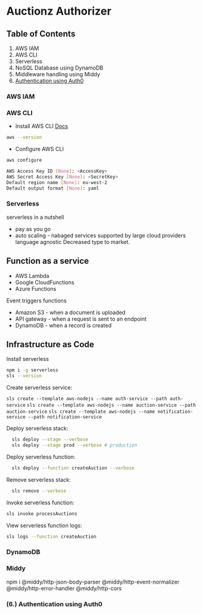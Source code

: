 # Auctionz Authorizer

## Table of Contents

1. AWS IAM
2. AWS CLI
3. Serverless
4. NoSQL Database using DynamoDB
5. Middleware handling using Middy
6. [Authentication using Auth0](#6-authentication-using-auth0)

### AWS IAM

### AWS CLI

- Install AWS CLI [Docs](https://docs.aws.amazon.com/cli/latest/userguide/getting-started-install.html)

```bash
aws --version
```

- Configure AWS CLI

```bash
aws configure

AWS Access Key ID [None]: <AccessKey>
AWS Secret Access Key [None]: <SecretKey>
Default region name [None]: eu-west-2
Default output format [None]: yaml
```

### Serverless

serverless in a nutshell

- pay as you go
- auto scaling - nabaged services
  supported by large cloud providers
  language agnostic
  Decreased type to market.

## Function as a service

- AWS Lambda
- Google CloudFunctions
- Azure Functions

Event triggers functions

- Amazon S3 - when a document is uploaded
- API gateway - when a request is sent to an endpoint
- DynamoDB - when a record is created

## Infrastructure as Code

Install serverless

```bash
npm i -g serverless
sls --version
```

Create serverless service:

`sls create --template aws-nodejs --name auth-service --path auth-service`
`sls create --template aws-nodejs --name auction-service --path auction-service`
`sls create --template aws-nodejs --name notification-service --path notification-service`

Deploy serverless stack:

```bash
  sls deploy --stage --verbose
  sls deploy --stage prod --verbose # production
```

Deploy serverless function:

```bash
  sls deploy --function createAuction --verbose
```

Remove serverless stack:

```bash
  sls remove --verbose
```

Invoke serverless function:

```bash
sls invoke processAuctions
```

View serverless function logs:

```bash
sls logs --function createAuction
```

### DynamoDB

### Middy

npm i @middy/http-json-body-parser @middy/http-event-normalizer @middy/http-error-handler @middy/http-cors

### (6.) Authentication using Auth0
